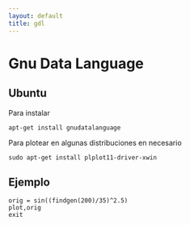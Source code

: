 ```yaml
---
layout: default
title: gdl
---
```

# Gnu Data Language

## Ubuntu

Para instalar

    apt-get install gnudatalanguage

Para plotear en algunas distribuciones en necesario

    sudo apt-get install plplot11-driver-xwin

## Ejemplo

    orig = sin((findgen(200)/35)^2.5)
    plot,orig
    exit
